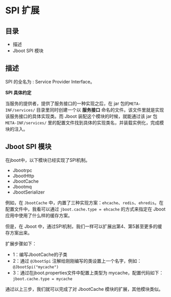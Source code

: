 # SPI 扩展

## 目录

- 描述
- Jboot SPI 模块


## 描述

SPI 的全名为 : Service Provider Interface。

**SPI 具体约定**

当服务的提供者，提供了服务接口的一种实现之后，在 jar 包的`META-INF/services/` 目录里同时创建一个以 **服务接口** 命名的文件。该文件里就是实现该服务接口的具体实现类。而 Jboot 装配这个模块的时候，就能通过该 jar 包 `META-INF/services/` 里的配置文件找到具体的实现类名，并装载实例化，完成模块的注入。

## Jboot SPI 模块
在jboot中，以下模块已经实现了SPI机制。

- Jbootrpc
- JbootHttp
- JbootCache
- Jbootmq
- JbootSerializer

例如，在 `JbootCache` 中，内置了三种实现方案：`ehcache`、`redis`、`ehredis`。在配置文件中，我看可以通过 `jboot.cache.type = ehcache` 的方式来指定在 Jboot 应用中使用了什么样的缓存方案。

但是，在 Jboot 中，通过SPI机制，我们一样可以扩展出第4、第5甚至更多的缓存方案出来。

扩展步骤如下：

- 1：编写JbootCache的子类
- 2：通过 `@JbootSpi` 注解给刚刚编写的类设置上一个名字，例如：`@JbootSpi("mycache")`
- 3：通过在jboot.properties文件中配置上类型为 mycache，配置代码如下：`jboot.cache.type = mycache`


通过以上三步，我们就可以完成了对 JbootCache 模块的扩展，其他模块类似。
